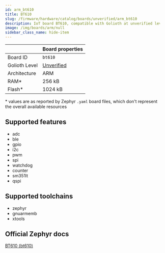 ```yaml
---
id: arm_bt610
title: BT610
slug: /firmware/hardware/catalog/boards/unverified/arm_bt610
description: IoT board BT610, compatible with Golioth at unverified level.
image: /img/boards/arm/null
sidebar_class_name: hide-item
---
```


[//]: # (This is an auto-generated file, do not edit! Changes to it will be lost upon re-generation)



|                | Board properties     |
| -------------  | -------------------- |
| Board ID       | `bt610` |
| Golioth Level  | [Unverified](/firmware/hardware#unverified-boards) |
| Architecture   | ARM |
| RAM*           | 256 kB |
| Flash*         | 1024 kB |

\* values are as reported by Zephyr `.yaml` board files, which don't represent the overall available resources



## Supported features

* adc
* ble
* gpio
* i2c
* pwm
* spi
* watchdog
* counter
* sm351lt
* qspi

## Supported toolchains

* zephyr
* gnuarmemb
* xtools

## Official Zephyr docs

[BT610 (bt610)](https://docs.zephyrproject.org/latest/boards/arm/bt610/doc/index.html)
